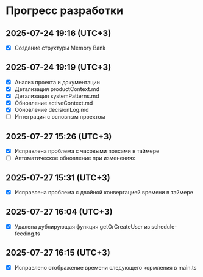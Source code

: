 # Прогресс разработки

## 2025-07-24 19:16 (UTC+3)
- [x] Создание структуры Memory Bank

## 2025-07-24 19:19 (UTC+3)
- [x] Анализ проекта и документации
- [x] Детализация productContext.md
- [x] Детализация systemPatterns.md
- [x] Обновление activeContext.md
- [x] Обновление decisionLog.md
- [ ] Интеграция с основным проектом
## 2025-07-27 15:26 (UTC+3)
- [x] Исправлена проблема с часовыми поясами в таймере
- [ ] Автоматическое обновление при изменениях

## 2025-07-27 15:31 (UTC+3)
- [x] Исправлена проблема с двойной конвертацией времени в таймере

## 2025-07-27 16:04 (UTC+3)
- [x] Удалена дублирующая функция getOrCreateUser из schedule-feeding.ts

## 2025-07-27 16:15 (UTC+3)
- [x] Исправлено отображение времени следующего кормления в main.ts
